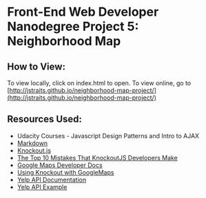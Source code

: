 Front-End Web Developer Nanodegree Project 5: Neighborhood Map
==============================================================

How to View:
------------
To view locally, click on index.html to open.
To view online, go to [http://jstraits.github.io/neighborhood-map-project/](http://jstraits.github.io/neighborhood-map-project/)


Resources Used:
---------------

* Udacity Courses - Javascript Design Patterns and Intro to AJAX
* [Markdown](http://daringfireball.net/projects/markdown/)
* [Knockout.js](http://knockoutjs.com/)
* [The Top 10 Mistakes That KnockoutJS Developers Make](https://www.airpair.com/knockout/posts/top-10-mistakes-knockoutjs)
* [Google Maps Developer Docs](https://developers.google.com/maps/documentation/javascript/tutorial)
* [Using Knockout with GoogleMaps](http://www.codeproject.com/Articles/351298/KnockoutJS-and-Google-Maps-binding)
* [Yelp API Documentation](https://www.yelp.com/developers/documentation/v2/overview)
* [Yelp API Example](http://codepen.io/sheera/pen/IBdLx.html)